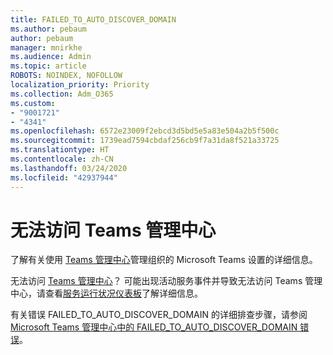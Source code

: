 ```yaml
---
title: FAILED_TO_AUTO_DISCOVER_DOMAIN
ms.author: pebaum
author: pebaum
manager: mnirkhe
ms.audience: Admin
ms.topic: article
ROBOTS: NOINDEX, NOFOLLOW
localization_priority: Priority
ms.collection: Adm_O365
ms.custom:
- "9001721"
- "4341"
ms.openlocfilehash: 6572e23009f2ebcd3d5bd5e5a83e504a2b5f500c
ms.sourcegitcommit: 1739ead7594cbdaf256cb9f7a31da8f521a33725
ms.translationtype: HT
ms.contentlocale: zh-CN
ms.lasthandoff: 03/24/2020
ms.locfileid: "42937944"
---
```

# <a name="no-access-to-teams-admin-center"></a>无法访问 Teams 管理中心

了解有关使用 [Teams 管理中心](https://docs.microsoft.com/microsoftteams/enable-features-office-365)管理组织的 Microsoft Teams 设置的详细信息。

无法访问 [Teams 管理中心](https://docs.microsoft.com/microsoftteams/enable-features-office-365)？ 可能出现活动服务事件并导致无法访问 Teams 管理中心，请查看[服务运行状况仪表板](https://status.office365.com/)了解详细信息。

有关错误 FAILED_TO_AUTO_DISCOVER_DOMAIN 的详细排查步骤，请参阅 [Microsoft Teams 管理中心中的 FAILED_TO_AUTO_DISCOVER_DOMAIN 错误](https://docs.microsoft.com/microsoftteams/troubleshoot/teams-administration/failed-to-auto-discover-domain-error-teams-admin-center)。
